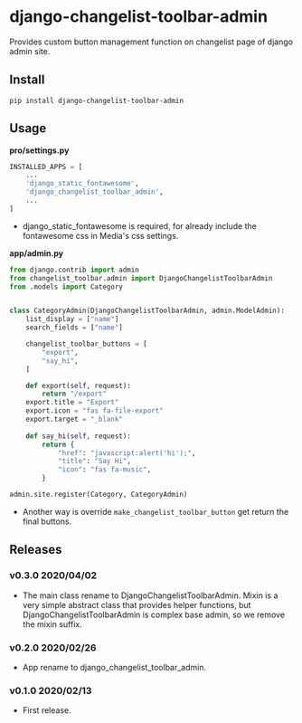 # django-changelist-toolbar-admin

Provides custom button management function on changelist page of django admin site.

## Install

```shell
pip install django-changelist-toolbar-admin
```

## Usage

**pro/settings.py**

```python
INSTALLED_APPS = [
    ...
    'django_static_fontawesome',
    'django_changelist_toolbar_admin',
    ...
]
```

- django_static_fontawesome is required, for already include the fontawesome css in Media's css settings.

**app/admin.py**

```python
from django.contrib import admin
from changelist_toolbar.admin import DjangoChangelistToolbarAdmin
from .models import Category


class CategoryAdmin(DjangoChangelistToolbarAdmin, admin.ModelAdmin):
    list_display = ["name"]
    search_fields = ["name"]

    changelist_toolbar_buttons = [
        "export",
        "say_hi",
    ]

    def export(self, request):
        return "/export"
    export.title = "Export"
    export.icon = "fas fa-file-export"
    export.target = "_blank"
    
    def say_hi(self, request):
        return {
            "href": "javascript:alert('hi');",
            "title": "Say Hi",
            "icon": "fas fa-music",
        } 

admin.site.register(Category, CategoryAdmin)
```

- Another way is override `make_changelist_toolbar_button` get return the final buttons.

## Releases

### v0.3.0 2020/04/02

- The main class rename to DjangoChangelistToolbarAdmin. Mixin is a very simple abstract class that provides helper functions, but DjangoChangelistToolbarAdmin is complex base admin, so we remove the mixin suffix.

### v0.2.0 2020/02/26

- App rename to django_changelist_toolbar_admin.

### v0.1.0 2020/02/13

- First release.
